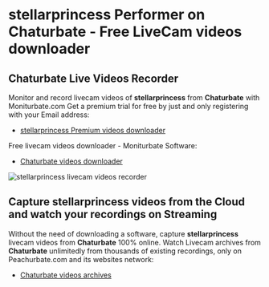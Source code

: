 # stellarprincess Performer on Chaturbate - Free LiveCam videos downloader

## Chaturbate Live Videos Recorder

Monitor and record livecam videos of **stellarprincess** from **Chaturbate** with Moniturbate.com
Get a premium trial for free by just and only registering with your Email address:
* [stellarprincess Premium videos downloader](https://moniturbate.com/request-demo-licence-key.html)

Free livecam videos downloader - Moniturbate Software:
* [Chaturbate videos downloader](https://moniturbate.com/moniturbate-download-software.html)

![stellarprincess livecam videos recorder](https://peachurnet.com/templates/moniturbate-software.png)


## Capture stellarprincess videos from the Cloud and watch your recordings on Streaming

Without the need of downloading a software, capture **stellarprincess** livecam videos from **Chaturbate** 100% online.
Watch Livecam archives from **Chaturbate** unlimitedly from thousands of existing recordings, only on Peachurbate.com and its websites network:
* [Chaturbate videos archives](https://peachurnet.com/)